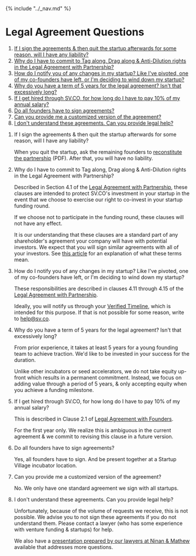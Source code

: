{% include "../_nav.md" %}

<cite id="q-top"></cite>

# Legal Agreement Questions
1. [If I sign the agreements & then quit the startup afterwards for some reason, will I have any liability?](#q4-1)
2. [Why do I have to commit to Tag along, Drag along & Anti-Dilution rights in the Legal Agreement with Partnership?](#q4-2)
3. [How do I notify you of any changes in my startup? Like I've pivoted, one of my co-founders have left, or I'm deciding to wind down my startup?](#q4-3)
4. [Why do you have a term of 5 years for the legal agreement? Isn't that excessively long?](#q4-4)
5. [If I get hired through SV.CO, for how long do I have to pay 10% of my annual salary?](#q4-5)
6. [Do all founders have to sign agreements?](#q4-6)
7. [Can you provide me a customized version of the agreement?](#q4-7)
8. [I don't understand these agreements. Can you provide legal help?](#q4-8)

<cite id="q4-1"></cite>   
1. If I sign the agreements & then quit the startup afterwards for some reason, will I have any liability?

   When you quit the startup, ask the remaining founders to [reconstitute the partnership](http://www.ncert.nic.in/ncerts/l/leac104.pdf) (PDF). After that, you will have no liability.
<cite id="q4-2"></cite>
2. Why do I have to commit to Tag along, Drag along & Anti-Dilution rights in the Legal Agreement with Partnership?

   Described in Section 4.1 of the [Legal Agreement with Partnership](http://www.slideshare.net/svlabs/physical-incubation-services-agreement-noncorporate), these clauses are intended to protect SV.CO's investment in your startup in the event that we choose to exercise our right to co-invest in your startup funding round.
   
   If we choose not to participate in the funding round, these clauses will not have any effect.
   
   It is our understanding that these clauses are a standard part of any shareholder's agreement your company will have with potential investors. We expect that you will sign similar agreements with all of your investors. See [this article](http://siliconhillslawyer.com/2014/07/01/startup-accelerators-legal-terms/) for an explanation of what these terms mean.
<cite id="q4-3"></cite>
3. How do I notify you of any changes in my startup? Like I've pivoted, one of my co-founders have left, or I'm deciding to wind down my startup?
 
   These responsibilities are described in clauses 4.11 through 4.15 of the [Legal Agreement with Partnership](http://www.slideshare.net/svlabs/physical-incubation-services-agreement-noncorporate). 
   
   Ideally, you will notify us through your [Verified Timeline](3-verified-timelines.md), which is intended for this purpose. If that is not possible for some reason, write to help@sv.co.
<cite id="q4-4"></cite>
4. Why do you have a term of 5 years for the legal agreement? Isn't that excessively long?

   From prior experience, it takes at least 5 years for a young founding team to achieve traction. We'd like to be invested in your success for the duration.
   
   Unlike other incubators or seed accelerators, we do not take equity up-front which results in a permanent commitment. Instead, we focus on adding value through a period of 5 years, & only accepting equity when you achieve a funding milestone.
<cite id="q4-5"></cite>
5. If I get hired through SV.CO, for how long do I have to pay 10% of my annual salary?

   This is described in Clause 2.1 of [Legal Agreement with Founders](http://www.slideshare.net/svlabs/service-agreement-with-promoters).
   
   For the first year only. We realize this is ambiguous in the current agreement & we commit to revising this clause in a future version.
<cite id="q4-6"></cite>
6. Do all founders have to sign agreements?

   Yes, all founders have to sign. And be present together at a Startup Village incubator location.
<cite id="q4-7"></cite>
7. Can you provide me a customized version of the agreement?

   No. We only have one standard agreement we sign with all startups.
<cite id="q4-8"></cite>
8. I don't understand these agreements. Can you provide legal help?

   Unfortunately, because of the volume of requests we receive, this is not possible. We advise you to not sign these agreements if you do not understand them. Please contact a lawyer (who has some experience with venture funding & startups) for help. 
   
   We also have a [presentation prepared by our lawyers at Ninan & Mathew](https://sv.co/resources/5) available that addresses more questions.
